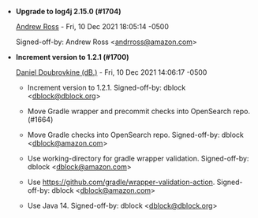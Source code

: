 * __Upgrade to log4j 2.15.0 (#1704)__

    [Andrew Ross](mailto:andrross@amazon.com) - Fri, 10 Dec 2021 18:05:14 -0500
    
    Signed-off-by: Andrew Ross &lt;andrross@amazon.com&gt;

* __Increment version to 1.2.1 (#1700)__

    [Daniel Doubrovkine (dB.)](mailto:dblock@dblock.org) - Fri, 10 Dec 2021 14:06:17 -0500
    
    
    * Increment version to 1.2.1.
     Signed-off-by: dblock &lt;dblock@dblock.org&gt;
    
    * Move Gradle wrapper and precommit checks into OpenSearch repo. (#1664)
    
    * Move Gradle checks into OpenSearch repo.
     Signed-off-by: dblock &lt;dblock@amazon.com&gt;
    
    * Use working-directory for gradle wrapper validation.
     Signed-off-by: dblock &lt;dblock@amazon.com&gt;
    
    * Use https://github.com/gradle/wrapper-validation-action.
     Signed-off-by: dblock &lt;dblock@amazon.com&gt;
    
    * Use Java 14.
     Signed-off-by: dblock &lt;dblock@dblock.org&gt;
